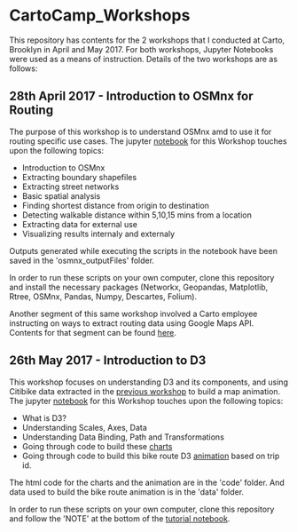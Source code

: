 # CartoCamp_Workshops

This repository has contents for the 2 workshops that I conducted at Carto, Brooklyn in April and May 2017. For both workshops, Jupyter Notebooks were used as a means of instruction. Details of the two workshops are as follows:

## 28th April 2017 - Introduction to OSMnx for Routing

The purpose of this workshop is to understand OSMnx amd to use it for routing specific use cases. The jupyter [notebook](https://github.com/ManushiM/CartoCamp_Workshops/blob/master/Workshop1_April2017/CartoCamp_OSMnx.ipynb) for this Workshop touches upon the following topics:

* Introduction to OSMnx
* Extracting boundary shapefiles
* Extracting street networks
* Basic spatial analysis
* Finding shortest distance from origin to destination
* Detecting walkable distance within 5,10,15 mins from a location
* Extracting data for external use
* Visualizing results internaly and externaly

Outputs generated while executing the scripts in the notebook have been saved in the 'osmnx_outputFiles' folder.

In order to run these scripts on your own computer, clone this repository and install the necessary packages (Networkx, Geopandas, Matplotlib, Rtree, OSMnx, Pandas, Numpy, Descartes, Folium).

Another segment of this same workshop involved a Carto employee instructing on ways to extract routing data using Google Maps API. Contents for that segment can be found [here](https://github.com/CartoCamp/workshops/tree/master/2017-04-28-carto-camp-routing).

## 26th May 2017 - Introduction to D3

This workshop focuses on understanding D3 and its components, and using Citibike data extracted in the [previous workshop](https://github.com/CartoCamp/workshops/tree/master/2017-04-28-carto-camp-routing) to build a map animation. The jupyter [notebook](https://github.com/ManushiM/CartoCamp_Workshops/blob/master/Workshop2_May2017/CartoCamp_D3.ipynb) for this Workshop touches upon the following topics:

* What is D3?
* Understanding Scales, Axes, Data
* Understanding Data Binding, Path and Transformations
* Going through code to build these [charts](https://manushim.github.io/CartoCamp_Workshops/Workshop2_May2017/code/staticCharts)
* Going through code to build this bike route D3 [animation](https://manushim.github.io/CartoCamp_Workshops/Workshop2_May2017/code/citibike_animation) based on trip id.

The html code for the charts and the animation are in the 'code' folder. And data used to build the bike route animation is in the 'data' folder.

In order to run these scripts on your own computer, clone this repository and follow the 'NOTE' at the bottom of the [tutorial notebook](https://github.com/ManushiM/CartoCamp_Workshops/blob/master/Workshop2_May2017/CartoCamp_D3.ipynb).
